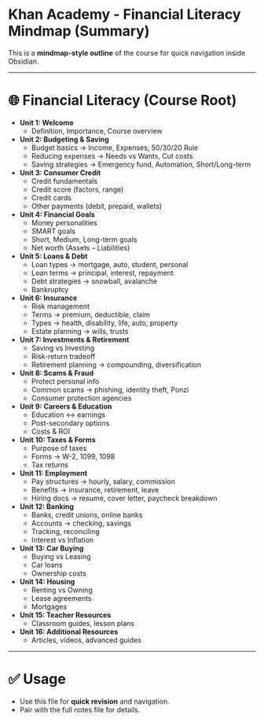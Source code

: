 # Khan Academy - Financial Literacy Mindmap (Summary)

This is a **mindmap-style outline** of the course for quick navigation inside Obsidian.

---

# 🌐 Financial Literacy (Course Root)
- **Unit 1: Welcome**
  - Definition, Importance, Course overview
- **Unit 2: Budgeting & Saving**
  - Budget basics → Income, Expenses, 50/30/20 Rule
  - Reducing expenses → Needs vs Wants, Cut costs
  - Saving strategies → Emergency fund, Automation, Short/Long-term
- **Unit 3: Consumer Credit**
  - Credit fundamentals
  - Credit score (factors, range)
  - Credit cards
  - Other payments (debit, prepaid, wallets)
- **Unit 4: Financial Goals**
  - Money personalities
  - SMART goals
  - Short, Medium, Long-term goals
  - Net worth (Assets – Liabilities)
- **Unit 5: Loans & Debt**
  - Loan types → mortgage, auto, student, personal
  - Loan terms → principal, interest, repayment
  - Debt strategies → snowball, avalanche
  - Bankruptcy
- **Unit 6: Insurance**
  - Risk management
  - Terms → premium, deductible, claim
  - Types → health, disability, life, auto, property
  - Estate planning → wills, trusts
- **Unit 7: Investments & Retirement**
  - Saving vs Investing
  - Risk-return tradeoff
  - Retirement planning → compounding, diversification
- **Unit 8: Scams & Fraud**
  - Protect personal info
  - Common scams → phishing, identity theft, Ponzi
  - Consumer protection agencies
- **Unit 9: Careers & Education**
  - Education ↔ earnings
  - Post-secondary options
  - Costs & ROI
- **Unit 10: Taxes & Forms**
  - Purpose of taxes
  - Forms → W-2, 1099, 1098
  - Tax returns
- **Unit 11: Employment**
  - Pay structures → hourly, salary, commission
  - Benefits → insurance, retirement, leave
  - Hiring docs → resume, cover letter, paycheck breakdown
- **Unit 12: Banking**
  - Banks, credit unions, online banks
  - Accounts → checking, savings
  - Tracking, reconciling
  - Interest vs Inflation
- **Unit 13: Car Buying**
  - Buying vs Leasing
  - Car loans
  - Ownership costs
- **Unit 14: Housing**
  - Renting vs Owning
  - Lease agreements
  - Mortgages
- **Unit 15: Teacher Resources**
  - Classroom guides, lesson plans
- **Unit 16: Additional Resources**
  - Articles, videos, advanced guides

---

# ✅ Usage
- Use this file for **quick revision** and navigation.  
- Pair with the full notes file for details.
